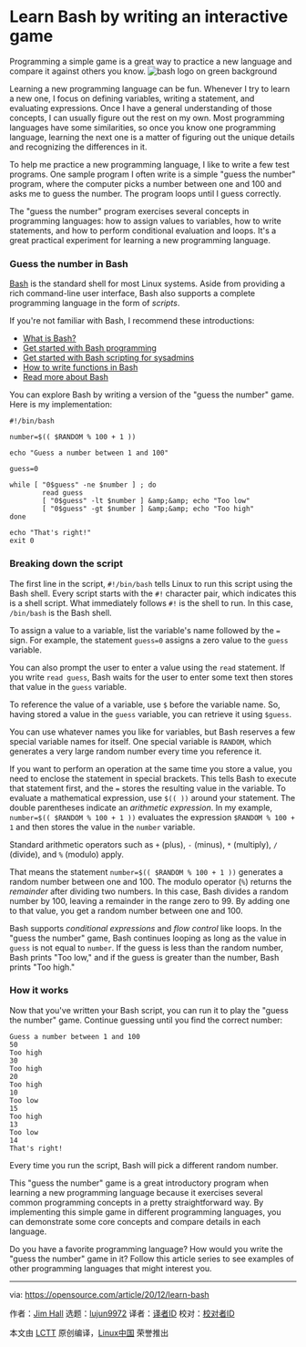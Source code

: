 [#]: collector: (lujun9972)
[#]: translator: ( )
[#]: reviewer: ( )
[#]: publisher: ( )
[#]: url: ( )
[#]: subject: (Learn Bash by writing an interactive game)
[#]: via: (https://opensource.com/article/20/12/learn-bash)
[#]: author: (Jim Hall https://opensource.com/users/jim-hall)

Learn Bash by writing an interactive game
======
Programming a simple game is a great way to practice a new language and
compare it against others you know.
![bash logo on green background][1]

Learning a new programming language can be fun. Whenever I try to learn a new one, I focus on defining variables, writing a statement, and evaluating expressions. Once I have a general understanding of those concepts, I can usually figure out the rest on my own. Most programming languages have some similarities, so once you know one programming language, learning the next one is a matter of figuring out the unique details and recognizing the differences in it.

To help me practice a new programming language, I like to write a few test programs. One sample program I often write is a simple "guess the number" program, where the computer picks a number between one and 100 and asks me to guess the number. The program loops until I guess correctly.

The "guess the number" program exercises several concepts in programming languages: how to assign values to variables, how to write statements, and how to perform conditional evaluation and loops. It's a great practical experiment for learning a new programming language.

### Guess the number in Bash

[Bash][2] is the standard shell for most Linux systems. Aside from providing a rich command-line user interface, Bash also supports a complete programming language in the form of _scripts_.

If you're not familiar with Bash, I recommend these introductions:

  * [What is Bash?][3]
  * [Get started with Bash programming][4]
  * [Get started with Bash scripting for sysadmins][5]
  * [How to write functions in Bash][6]
  * [Read more about Bash][7]



You can explore Bash by writing a version of the "guess the number" game. Here is my implementation:


```
#!/bin/bash

number=$(( $RANDOM % 100 + 1 ))

echo "Guess a number between 1 and 100"

guess=0

while [ "0$guess" -ne $number ] ; do
        read guess
        [ "0$guess" -lt $number ] &amp;&amp; echo "Too low"
        [ "0$guess" -gt $number ] &amp;&amp; echo "Too high"
done

echo "That's right!"
exit 0
```

### Breaking down the script

The first line in the script, `#!/bin/bash` tells Linux to run this script using the Bash shell. Every script starts with the `#!` character pair, which indicates this is a shell script. What immediately follows `#!` is the shell to run. In this case, `/bin/bash` is the Bash shell.

To assign a value to a variable, list the variable's name followed by the `=` sign. For example, the statement `guess=0` assigns a zero value to the `guess` variable.

You can also prompt the user to enter a value using the `read` statement. If you write `read guess`, Bash waits for the user to enter some text then stores that value in the `guess` variable.

To reference the value of a variable, use `$` before the variable name. So, having stored a value in the `guess` variable, you can retrieve it using `$guess`.

You can use whatever names you like for variables, but Bash reserves a few special variable names for itself. One special variable is `RANDOM`, which generates a very large random number every time you reference it.

If you want to perform an operation at the same time you store a value, you need to enclose the statement in special brackets. This tells Bash to execute that statement first, and the `=` stores the resulting value in the variable. To evaluate a mathematical expression, use `$(( ))` around your statement. The double parentheses indicate an _arithmetic expression_. In my example, `number=$(( $RANDOM % 100 + 1 ))` evaluates the expression `$RANDOM % 100 + 1` and then stores the value in the `number` variable.

Standard arithmetic operators such as `+` (plus), `-` (minus), `*` (multiply), `/` (divide), and `%` (modulo) apply.

That means the statement `number=$(( $RANDOM % 100 + 1 ))` generates a random number between one and 100. The modulo operator (`%`) returns the _remainder_ after dividing two numbers. In this case, Bash divides a random number by 100, leaving a remainder in the range zero to 99. By adding one to that value, you get a random number between one and 100.

Bash supports _conditional expressions_ and _flow control_ like loops. In the "guess the number" game, Bash continues looping as long as the value in `guess` is not equal to `number`. If the guess is less than the random number, Bash prints "Too low," and if the guess is greater than the number, Bash prints "Too high."

### How it works

Now that you've written your Bash script, you can run it to play the "guess the number" game. Continue guessing until you find the correct number:


```
Guess a number between 1 and 100
50
Too high
30
Too high
20
Too high
10
Too low
15
Too high
13
Too low
14
That's right!
```

Every time you run the script, Bash will pick a different random number.

This "guess the number" game is a great introductory program when learning a new programming language because it exercises several common programming concepts in a pretty straightforward way. By implementing this simple game in different programming languages, you can demonstrate some core concepts and compare details in each language.

Do you have a favorite programming language? How would you write the "guess the number" game in it? Follow this article series to see examples of other programming languages that might interest you.

--------------------------------------------------------------------------------

via: https://opensource.com/article/20/12/learn-bash

作者：[Jim Hall][a]
选题：[lujun9972][b]
译者：[译者ID](https://github.com/译者ID)
校对：[校对者ID](https://github.com/校对者ID)

本文由 [LCTT](https://github.com/LCTT/TranslateProject) 原创编译，[Linux中国](https://linux.cn/) 荣誉推出

[a]: https://opensource.com/users/jim-hall
[b]: https://github.com/lujun9972
[1]: https://opensource.com/sites/default/files/styles/image-full-size/public/lead-images/bash_command_line.png?itok=k4z94W2U (bash logo on green background)
[2]: https://en.wikipedia.org/wiki/Bash_(Unix_shell)
[3]: https://opensource.com/resources/what-bash
[4]: https://opensource.com/article/20/4/bash-programming-guide
[5]: https://opensource.com/article/20/4/bash-sysadmins-ebook
[6]: https://opensource.com/article/20/6/bash-functions
[7]: https://opensource.com/tags/bash

